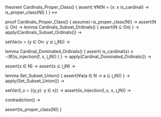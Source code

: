 theorem Cardinals_Proper_Class() {
  assert(
    ∀N(N = {x: x is_cardinal} → is_proper_class(N))
  )
} ↔

proof Cardinals_Proper_Class() {
  assume(¬is_proper_class(N)) →
  assert(N ⊆ On) →
  lemma Cardinals_Subset_Ordinals() {
    assert(N ⊆ On)
  } →
  apply(Cardinals_Subset_Ordinals()) →
  
  setVar(x = {y ∈ On: y ⪯ ⋃N}) →
  
  lemma Cardinal_Dominated_Ordinals() {
    assert(
      is_cardinal(x) ∧ ¬∃f(is_injection(f, x, ⋃N))
    )
  } →
  apply(Cardinal_Dominated_Ordinals()) →
  
  assert(x ∈ N) →
  assert(x ⊆ ⋃N) →
  
  lemma Set_Subset_Union() {
    assert(∀a(a ∈ N → a ⊆ ⋃N))
  } →
  apply(Set_Subset_Union()) →
  
  setVar(I_x = {(y,y): y ∈ x}) →
  assert(is_injection(I_x, x, ⋃N)) →
  
  contradiction() →
  
  assert(is_proper_class(N))
}